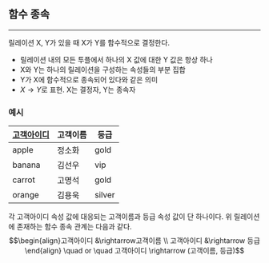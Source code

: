 ## 함수 종속
---
릴레이션 X, Y가 있을 때 X가 Y를 함수적으로 결정한다. 
+ 릴레이션 내의 모든 투플에서 하나의 X 값에 대한 Y 값은 항상 하나
+ X와 Y는 하나의 릴레이션을 구성하는 속성들의 부분 집합
+ Y가 X에 함수적으로 종속되어 있다와 같은 의미
+ $X\rightarrow Y$로 표현. X는 결정자, Y는 종속자
### 예시
| <u>고객아이디</u> | 고객이름 | 등급   |
| ----------------- | -------- | ------ |
| apple             | 정소화   | gold   |
| banana            | 김선우   | vip    |
| carrot            | 고명석   | gold   |
| orange            | 김용욱   | silver |

각 고객아이디 속성 값에 대응되는 고객이름과 등급 속성 값이 단 하나이다. 위 릴레이션에 존재하는 함수 종속 관계는 다음과 같다.$$\begin{align}고객아이디 &\rightarrow고객이름 \\ 고객아이디 &\rightarrow 등급\end{align} \quad or \quad 고객아이디 \rightarrow (고객이름, 등급)$$
